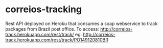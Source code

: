 # correios-tracking
Rest API deployed on Heroku that consumes a soap webservice to track packages from Brazil post office.
To access: http://correios-track.herokuapp.com/rest/track/<object-number>
       eg. http://correios-track.herokuapp.com/rest/track/PO149120810BR
